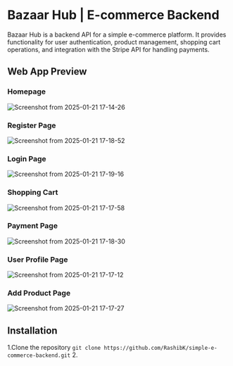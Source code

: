 # Bazaar Hub | E-commerce Backend
Bazaar Hub is a backend API for a simple e-commerce platform. It provides functionality for user authentication, product management, shopping cart operations, and integration with the Stripe API for handling payments.

## Web App Preview
### Homepage
![Screenshot from 2025-01-21 17-14-26](https://github.com/user-attachments/assets/5292ac6a-4e7a-4197-8835-a4cf23d6f71c)
### Register Page
![Screenshot from 2025-01-21 17-18-52](https://github.com/user-attachments/assets/6e39c39d-c377-4ed3-9d85-4c41f24ed82c)
### Login Page
![Screenshot from 2025-01-21 17-19-16](https://github.com/user-attachments/assets/4845fc48-d4d9-442e-baf8-07875bbb23e9)
### Shopping Cart 
![Screenshot from 2025-01-21 17-17-58](https://github.com/user-attachments/assets/93f16048-ae7c-423e-b944-6a3d8d54e8a5)
### Payment Page
![Screenshot from 2025-01-21 17-18-30](https://github.com/user-attachments/assets/1cd2e5a2-6801-4de0-ba04-48974fe91800)
### User Profile Page
![Screenshot from 2025-01-21 17-17-12](https://github.com/user-attachments/assets/05992ff4-0cbe-4827-b8a3-08d02b43527e)
### Add Product Page
![Screenshot from 2025-01-21 17-17-27](https://github.com/user-attachments/assets/c3830539-26e9-41c0-b322-496aa3181350)

## Installation
1.Clone the repository
`git clone https://github.com/RashibK/simple-e-commerce-backend.git`
2. 
